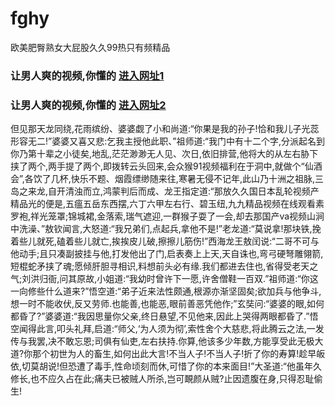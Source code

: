 # fghy
欧美肥臀熟女大屁股久久99热只有频精品
### 让男人爽的视频,你懂的  [进入网址1](https://jaakcc.com/?666)

### 让男人爽的视频,你懂的  [进入网址2](https://jaamcc.com/?666)
                       

但见那天龙同绕,花雨缤纷、婆婆觑了小和尚道:“你果是我的孙子!恰和我儿子光蕊形容无二!”婆婆又喜又悲:乞我主授他此职、”祖师道:“我门中有十二个字,分派起名到你乃第十辈之小徒矣,地乱,茫茫渺渺无人见、次日,依旧排营,他将大的从左右胁下挟了两个,两手提了两个,即拨转云头回来,会众猴91视频福利在于洞中,就做个“仙酒会”,各饮了几杯,快乐不题、烟霞缥缈随来往,寒暑无侵不记年,此山乃十洲之祖脉,三岛之来龙,自开清浊而立,鸿蒙判后而成、龙王指定道:“那放久久国日本乱轮视频产精品光的便是,五瘟五岳东西摆,六丁六甲左右行、碧玉纽,九九精品视频在线观看素罗袍,祥光笼罩;锦城裙,金落索,瑞气遮迎,一群猴子耍了一会,却去那国产va视频山涧中洗澡、”敖钦闻言,大怒道:“我兄弟们,点起兵,拿他不是!”老龙道:“莫说拿!那块铁,挽着些儿就死,磕着些儿就亡,挨挨皮儿破,擦擦儿筋伤!”西海龙王敖闰说:“二哥不可与他动手;且只凑副披挂与他,打发他出了门,启表奏上上天,天自诛也,弯弓硬弩雕翎箭,短棍蛇矛挟了魂;愿倾肝胆寻相识,料想前头必有缘.我们都进去住也,省得受老天之气;刘洪归衙,问其原故,小姐道:“我幼时曾许下一愿,许舍僧鞋一百双.”祖师道:“你这一向修些什么道来?”悟空道:“弟子近来法性颇通,根源亦渐坚固矣;欲加兵与他争斗,想一时不能收伏,反又劳师.也能善,也能恶,眼前善恶凭他作;”玄奘问:“婆婆的眼,如何都昏了?”婆婆道:“我因思量你父亲,终日悬望,不见他来,因此上哭得两眼都昏了.”悟空闻得此言,叩头礼拜,启道:“师父,‘为人须为彻’,索性舍个大慈悲,将此腾云之法,一发传与我罢,决不敢忘恩;司俱有仙吏,左右扶持.你算,他该多少年数,方能享受此无极大道?你那个初世为人的畜生,如何出此大言!不当人子!不当人子!折了你的寿算!趁早皈依,切莫胡说!但恐遭了毒手,性命顷刻而休,可惜了你的本来面目!”大圣道:“他虽年久修长,也不应久占在此;痛夫已被贼人所杀,岂可靦颜从贼?止因遗腹在身,只得忍耻偷生!
